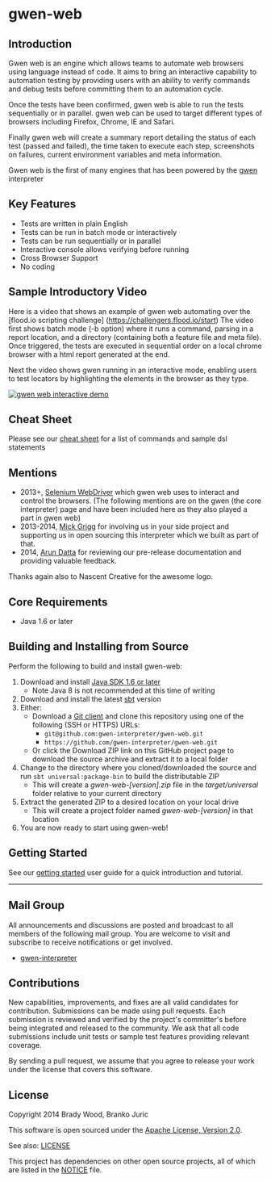 gwen-web
========

Introduction
------------
Gwen web is an engine which allows teams to automate web browsers using 
language instead of code.  It aims to bring an interactive capability to
automation testing by providing users with an ability to verify commands 
and debug tests before committing them to an automation cycle.  
 
Once the tests have been confirmed, gwen web is able to run the tests 
sequentially or in parallel.  gwen web can be used to target different types
of browsers including Firefox, Chrome, IE and Safari.

Finally gwen web will create a summary report detailing the status of each 
test (passed and failed), the time taken to execute each step, screenshots 
on failures, current environment variables and meta information.

Gwen web is the first of many engines that has been powered by the 
[gwen](https://github.com/gwen-interpreter/gwen) interpreter


Key Features
------------
- Tests are written in plain English
- Tests can be run in batch mode or interactively
- Tests can be run sequentially or in parallel
- Interactive console allows verifying before running
- Cross Browser Support
- No coding
 
Sample Introductory Video
-------------------------
Here is a video that shows an example of gwen web automating over the [flood.io scripting challenge] (https://challengers.flood.io/start)
The video first shows batch mode (-b option) where it runs a command, parsing in a report 
location, and a directory (containing both a feature file and meta file).  Once triggered, 
the tests are executed in sequential order on a local chrome browser with a html report generated
at the end.  

Next the video shows gwen running in an interactive mode, enabling users to test locators 
by highlighting the elements in the browser as they type.

[![gwen web interactive demo](http://img.youtube.com/vi/ILgFtp4OrUI/0.jpg)](https://www.youtube.com/watch?v=ILgFtp4OrUI)


Cheat Sheet
----------------
Please see our [cheat sheet](doc/CHEATSHEET.md) for a list of commands and sample dsl statements

Mentions
--------
- 2013+,  [Selenium WebDriver](http://docs.seleniumhq.org/docs/03_webdriver.jsp) which gwen web uses
  to interact and control the browsers.
(The following mentions are on the gwen (the core interpreter) page and have been included here as they also 
played a part in gwen web)
- 2013-2014, [Mick Grigg](http://au.linkedin.com/in/mickgrigg) for 
  involving us in your side project and supporting us in open sourcing this 
  interpreter which we built as part of that. 
- 2014, [Arun Datta](http://au.linkedin.com/in/arundatta) for reviewing our 
  pre-release documentation and providing valuable feedback.

Thanks again also to Nascent Creative for the awesome logo.



Core Requirements
-----------------

- Java 1.6 or later

Building and Installing from Source
-----------------------------------

Perform the following to build and install gwen-web: 

1. Download and install [Java SDK 1.6 or later](http://www.oracle.com/technetwork/java/javase/downloads/index.html) 
   - Note Java 8 is not recommended at this time of writing
2. Download and install the latest [sbt](http://www.scala-sbt.org/) version
3. Either:
   - Download a [Git client](http://git-scm.com/downloads) and clone this 
     repository using one of the following (SSH or HTTPS) URLs: 
     - `git@github.com:gwen-interpreter/gwen-web.git`
     - `https://github.com/gwen-interpreter/gwen-web.git`
   - Or click the Download ZIP link on this GitHub project page to download 
     the source archive and extract it to a local folder  
4. Change to the directory where you cloned/downloaded the source and run 
   `sbt universal:package-bin` to build the distributable ZIP
   - This will create a _gwen-web-[version].zip_ file in the 
     _target/universal_ folder relative to your current directory
5. Extract the generated ZIP to a desired location on your local drive
   - This will create a project folder named _gwen-web-[version]_ in that 
     location
6. You are now ready to start using gwen-web!

Getting Started
---------------

See our [getting started](doc/START.md) user guide for a quick introduction 
and tutorial.

***

Mail Group
----------

All announcements and discussions are posted and broadcast to all members of 
the following mail group. You are welcome to visit and subscribe to receive 
notifications or get involved.

- [gwen-interpreter](https://groups.google.com/d/forum/gwen-interpreter) 

Contributions
-------------

New capabilities, improvements, and fixes are all valid candidates for 
contribution. Submissions can be made using pull requests. Each submission 
is reviewed and verified by the project's committer's before being integrated 
and released to the community. We ask that all code submissions include unit 
tests or sample test features providing relevant coverage.

By sending a pull request, we assume that you agree to release your work under 
the license that covers this software.

License
-------

Copyright 2014 Brady Wood, Branko Juric

This software is open sourced under the 
[Apache License, Version 2.0](http://www.apache.org/licenses/LICENSE-2.0.txt).

See also: [LICENSE](LICENSE)

This project has dependencies on other open source projects, all of which are 
listed in the [NOTICE](NOTICE) file.
